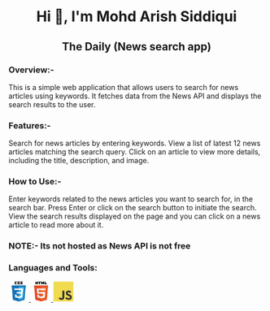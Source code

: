 <h1 align="center">Hi 👋, I'm Mohd Arish Siddiqui</h1>
<h2 align="center" font-style= "bold">The Daily (News search app)</h2>
<h3 align="left" font-style= "bold">Overview:- </h3>This is a simple web application that allows users to search for news articles using keywords. It fetches data from the News API and displays the search results to the user. 
<h3 align="left" font-style= "bold">Features:- </h3> Search for news articles by entering keywords. View a list of latest 12 news articles matching the search query. Click on an article to view more details, including the title, description, and image.
  
<h3 align="left" font-style= "bold">How to Use:- </h3> Enter keywords related to the news articles you want to search for, in the search bar. Press Enter or click on the search button to initiate the search. View the search results displayed on the page and you can click on a news article to read more about it.</h3>

<h3 align="left">NOTE:- Its not hosted as News API is not free</h3>
<p align="left">
</p>

<h3 align="left">Languages and Tools:</h3>
<p align="left"> <a href="https://www.w3schools.com/css/" target="_blank" rel="noreferrer"> <img src="https://raw.githubusercontent.com/devicons/devicon/master/icons/css3/css3-original-wordmark.svg" alt="css3" width="40" height="40"/> </a> <a href="https://www.w3.org/html/" target="_blank" rel="noreferrer"> <img src="https://raw.githubusercontent.com/devicons/devicon/master/icons/html5/html5-original-wordmark.svg" alt="html5" width="40" height="40"/> </a> <a href="https://developer.mozilla.org/en-US/docs/Web/JavaScript" target="_blank" rel="noreferrer"> <img src="https://raw.githubusercontent.com/devicons/devicon/master/icons/javascript/javascript-original.svg" alt="javascript" width="40" height="40"/> </a> </p>
